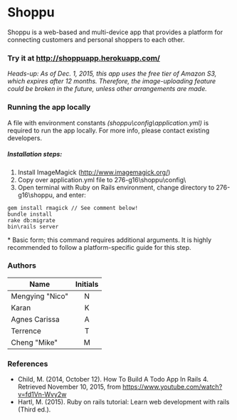 # Shoppu

Shoppu is a web-based and multi-device app that provides a platform for connecting customers and personal shoppers to each other.

### Try it at http://shoppuapp.herokuapp.com/

*Heads-up: As of Dec. 1, 2015, this app uses the free tier of Amazon S3, which expires after 12 months. Therefore, the image-uploading feature could be broken in the future, unless other arrangements are made.*

### Running the app locally
A file with environment constants _(shoppu\config\application.yml)_ is required to run the app locally. For more info, please contact existing developers.

##### Installation steps:
1. Install ImageMagick (http://www.imagemagick.org/)
2. Copy over application.yml file to 276-g16\shoppu\config\
3. Open terminal with Ruby on Rails environment, change directory to 276-g16\shoppu\, and enter:
```
gem install rmagick // See comment below!
bundle install
rake db:migrate
bin\rails server
```

\* Basic form; this command requires additional arguments. It is highly recommended to follow a platform-specific guide for this step.

### Authors
| Name            | Initials  |
| --------------- |:---------:|
| Mengying "Nico" | N         |
| Karan           | K         |
| Agnes Carissa   | A         |
| Terrence        | T         |
| Cheng "Mike"    | M         |

### References
* Child, M. (2014, October 12). How To Build A Todo App In Rails 4. Retrieved November 10, 2015, from https://www.youtube.com/watch?v=fd1Vn-Wvy2w
* Hartl, M. (2015). Ruby on rails tutorial: Learn web development with rails (Third ed.).
